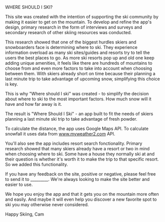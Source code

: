 WHERE SHOULD I SKI?

This site was created with the intention of supporting the ski community by making it easier to get on the mountain. To develop and refine the app's design, primary research in the form of interviews and surveys and secondary research of other skiing resources was conducted. 

This research showed that one of the biggest hurdles skiers and snowboarders face is determining where to ski. They experience information overload as many ski sites/guides and resorts try to tell the users the best places to go. As more ski resorts pop up and old one keep adding unique amenities, it feels like there are hundreds of mountains to choose from and even more factors to take into account when choosing between them. With skiers already short on time because their planning a last minute trip to take advantage of upcoming snow, simplifying this choice is key. 

This is why "Where should I ski" was created - to simplify the decision about where to ski to the most important factors. How much snow will it have and how far away is it. 

The result is "Where Should I Ski" - an app built to fit the needs of skiers planning a last minute ski trip to take advantage of fresh powder. 

To calculate the distance, the app uses Google Maps API. To calculate snowfall it uses data from www.myweather2.com API. 

You'll also see the app includes resort search fonctionality. Primary research showed that many skiers already have a resort or two in mind when choosing where to ski. Some have a house they normally ski at and their question is whether it's worth it to make the trip to that specific resort. So we added this functionality. 

If you have any feedback on the site, positive or negative, please feel free to send it to _________. We're always looking to make the site better and easier to use.

We hope you enjoy the app and that it gets you on the mountain more often and easily. And maybe it will even help you discover a new favorite spot to ski you may otherwise never considered.

Happy Skiing,
Cam